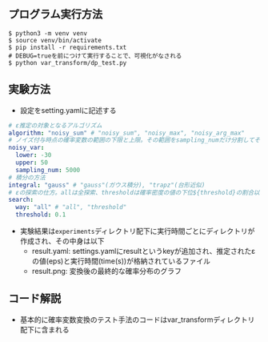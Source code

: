 ## プログラム実行方法
```
$ python3 -m venv venv
$ source venv/bin/activate
$ pip install -r requirements.txt
# DEBUG=trueを前につけて実行することで、可視化がなされる
$ python var_transform/dp_test.py
```

## 実験方法
- 設定をsetting.yamlに記述する
```yaml
# ε推定の対象となるアルゴリズム
algorithm: "noisy_sum" # "noisy_sum", "noisy_max", "noisy_arg_max"
# ノイズ付与時点の確率変数の範囲の下限と上限。その範囲をsampling_numだけ分割してそれぞれを入力の確率変数とする。(TODO: 本来入力によってノイズ付与時点の確率変数の範囲が決まるが、出力結果を決定的にするために静的に決めている)
noisy_var: 
  lower: -30
  upper: 50
  sampling_num: 5000
# 積分の方法
integral: "gauss" # "gauss"(ガウス積分), "trapz"(台形近似)
# εの探索の仕方。allは全探索、thresholdは確率密度の値の下位${threshold}の割合以下の値は無視する探索。
search: 
  way: "all" # "all", "threshold"
  threshold: 0.1
```
- 実験結果は`experiments`ディレクトリ配下に実行時間ごとにディレクトリが作成され、その中身は以下
    - result.yaml: settings.yamlにresultというkeyが追加され、推定されたεの値(eps)と実行時間(time(s))が格納されているファイル
    - result.png: 変換後の最終的な確率分布のグラフ

## コード解説
- 基本的に確率変数変換のテスト手法のコードはvar_transformディレクトリ配下に含まれる
